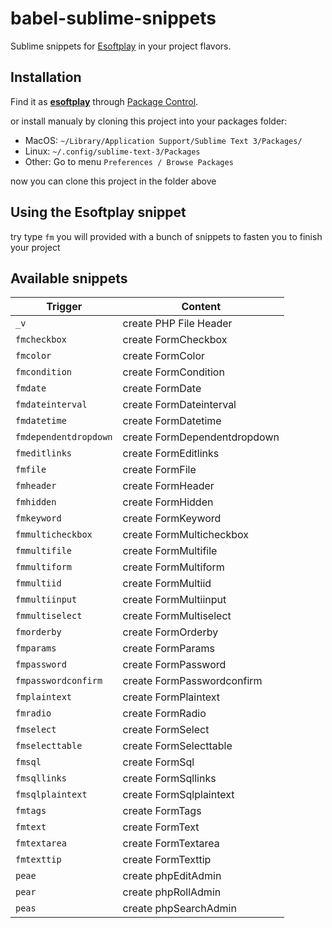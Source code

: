 # babel-sublime-snippets

Sublime snippets for [Esoftplay](http://dev.esoftplay.com) in your project flavors.

## Installation

Find it as [**esoftplay**](https://packagecontrol.io/packages/esoftplay) through [Package Control](https://packagecontrol.io/).

or install manualy by cloning this project into your packages folder:

* MacOS: `~/Library/Application Support/Sublime Text 3/Packages/`
* Linux: `~/.config/sublime-text-3/Packages`
* Other: Go to menu `Preferences / Browse Packages`

now you can clone this project in the folder above

## Using the Esoftplay snippet

try type `fm` you will provided with a bunch of snippets to fasten you to finish your project

## Available snippets

| Trigger               | Content                      |
| --------------------- | ---------------------------- |
| `_v`                  | create PHP File Header       |
| `fmcheckbox`          | create FormCheckbox          |
| `fmcolor`             | create FormColor             |
| `fmcondition`         | create FormCondition         |
| `fmdate`              | create FormDate              |
| `fmdateinterval`      | create FormDateinterval      |
| `fmdatetime`          | create FormDatetime          |
| `fmdependentdropdown` | create FormDependentdropdown |
| `fmeditlinks`         | create FormEditlinks         |
| `fmfile`              | create FormFile              |
| `fmheader`            | create FormHeader            |
| `fmhidden`            | create FormHidden            |
| `fmkeyword`           | create FormKeyword           |
| `fmmulticheckbox`     | create FormMulticheckbox     |
| `fmmultifile`         | create FormMultifile         |
| `fmmultiform`         | create FormMultiform         |
| `fmmultiid`           | create FormMultiid           |
| `fmmultiinput`        | create FormMultiinput        |
| `fmmultiselect`       | create FormMultiselect       |
| `fmorderby`           | create FormOrderby           |
| `fmparams`            | create FormParams            |
| `fmpassword`          | create FormPassword          |
| `fmpasswordconfirm`   | create FormPasswordconfirm   |
| `fmplaintext`         | create FormPlaintext         |
| `fmradio`             | create FormRadio             |
| `fmselect`            | create FormSelect            |
| `fmselecttable`       | create FormSelecttable       |
| `fmsql`               | create FormSql               |
| `fmsqllinks`          | create FormSqllinks          |
| `fmsqlplaintext`      | create FormSqlplaintext      |
| `fmtags`              | create FormTags              |
| `fmtext`              | create FormText              |
| `fmtextarea`          | create FormTextarea          |
| `fmtexttip`           | create FormTexttip           |
| `peae`                | create phpEditAdmin          |
| `pear`                | create phpRollAdmin          |
| `peas`                | create phpSearchAdmin        |

